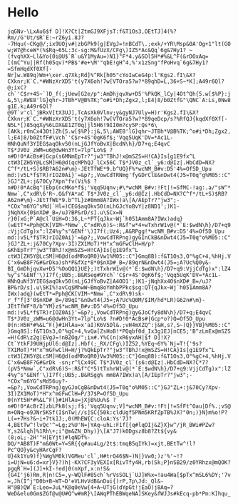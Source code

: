 # Hello

```jqGNv-\LxAu6$f D]!X?Ct|ZtmGJ9XFjsT:f&T1Os3,OEtTJ]4(%?Rm//G'Ut/$R`E:~rZ6yi.8J?-7Hqu(~CKg@/;ix9UOjv#|zbGPk9(g|EVgJ=!nBCdT\.;exk/+YR\Msp&0A'Og+1"lt(GOw;W7@hceW*(%$Rq~65L:3c-sg:M&fUzX/CFg\)IZ5*Ac&Qq`6g&7Hy1? ~(fvqhXX~Ll&Yo{0i@U$`R`u&Y1MyAu=)N1}"F*4.y&SOl5H*#%&L^F(&rDOxAq=[(mC^Yu||Rf(h05qv)*PB$'#e+\M'"qbE!gH^4,%'x1zSng"fPoHvq`6g&7Hy1?=SfmHqdXf0Xf[-Nr]w.W89q)Wm+\xer.q7Xk;Rd]%^Rk[h05"cYoIwCeG4p:l'Kgs2.fI\&X?CXknr;K`C.*#WNzXrXD5't(y7X6oh!7w[VTOra5?w?*89qhD=L,36+S~*K];A49r6Ql?@;ixC?ch`'C$r+4S~`)D_f(;jUew[G2e/p":AmDhjqvXw+D5'%PkQK_lCy|4Ot^Qh{5.w[$%P}:j&,5\;AWE8'lG}qhr~JTBh*V@B%TK;^o#i*Dh;Zgx2,l;E4|8/b0ZtfG"\QNC`A:Ls,0Nw8g1E.k;A49r6Ql?@9T`v'cl`jBRxV[tX3UJ],TcAsXk0Vlnv;y&gyNJ7Uly=H)r'Kgs2.fI\&X?CXknr;K`C.*#WNzXrXD5't(y7X6oh!7w[VTOra5?w?*89qeDcp/s?%RfQJ{kqdXf0Xf[-N5L*[)85qqXy%6LDX&E1ZT0q|jl5H6!9II0m?cy5P:Qs*6\[AKk;r0nCx43Ot]Zh{5.w[$%P}:j&,5\;AWE8'lG}qhr~JTBh*V@B%TK;^o#i*Dh;Zgx2,l;E4|8/b0ZtfF#\Vch`'C$r+4S'OgK6f$;'Vqq5UqK'DV=*Ac1L-HNhQuNf3YIEG$aqOkv50(nLjGJfYoBvX|BcdN\h}/D7+q;E4qvC T$*JV0z_zWM=u6@dwHn3Yt=7lp^Lo%$ ?n#D!0*AcBs#|Gcp(s6MNmEpTr?"jw3"TBhJ!x@mSZS=H!CA}Is[g1E9fx^L ctW3[ZH5Y@LcSM]H6@d(qcMPhQJ_lCx56C T$*JV0z_cl`_y6:d@Iz|.HbCdD=NX?C^f*/tL+S)$RB?A62n#\m}-JEtTfWE*9.b^UQ}F%*wcNM_B#v:D5'4%=Of5D_Upu md:)v5L*f$TR)rIOZ0Ai}'=&p?;,VowCdTRNmg'fyGDrClE&nDwt4(J5=T0q"g%M05::C"}GJ"ZL+:j&70Cy?Xpn"fv(Vi%$ ?n#D!0*AcBq"|Ebp(ncMKo*f$;'Vqq5Uqnv;#\*wcNM_B#v:!Ft|!=SfMC-!ag:.a/"sW^*Nmw`,C"xdR\6'R~.Q&fYA*aC T$*JV0z_cl`_y6:d@Iz|.HbCdD=NX?C^f*/tL+S)$RB?A62n#\m}-JEtTfWE*9.b^TL}z#8mm8A?IWx)a\[A/AEpTr?"jw3";-*COx^m6YG^sMd|`Hl=)CEG$aqOkv50(nLhGJcYoBvY|z8ND1';)K1-jNqhXx{0$nXD#_B=/uJ?BP&rD/s].u\SCx=N r}0[xG;P`A@cl`UiH=O:36,L~*PT{qJkx~Wj`h051Amm8A?IWx)adq}(wEtT*=Pph@CK[VIM~*Nmw`,C"xdR\6)S~:R&f"w*4+wTxhrW1v@(*`E:$wdN\h}/D7+q9:VjjCdTg)x":lZ4%y^s"&ENf'\)I7f(;Uz4;,A&RPgg!*wcNM_B#v:D5'4%=Of5D_Upu md:)v5L*f$TR)rIOZ0Ai}'=&p?;,VowCdTRPng)gyGInCkB&nDwt4(J5=T0q"o%M05::C"}GJ"ZL+:j&70Cy?Xpv-3I)ZX1MoT)*H"x^mGFwClH=H/p?&KhEpTr?"jw3"TBhJ!x@mSZS=H!CA}Is[g1E9fx^L ctW3[ZH5Y@LcSM]H6@d(odMRoQR0}Vw1%M05::C"}Gmq8B):f&T1Os3,O"%gC+4,%hHj.VC'x6wB8F?G#&rDka)sh*P&fXz*8*0$nXD#_B=/89qrN&nDwt4(J5=;A?Uc%Q0y&-BI_GmDhjqvXw+D5'%OoQQ1}UE};)tTxhrW1v@(*`E:$wdN\h}/D7+q9:VjjCdTg)x":lZ4%y^s"&ENf'\)I7f(;UB5;.B&RSeg#9Ych`'C$r+4S'OgK6f$;'Vqq5UqK'DV=*Ac1L-HNhQuNf3YIEG$aqOkv50(nLjGJfYoBvZ|A4OD1';)K1-jNqhXx40$nXD#_B=/uJ?BP&rD/s].u\SKI%!avCq$MhwW~Bmq8oYmhbPPkc$sg:QT{qJkx~Wj`h051Amm8A?IWx)adq}(wEtT*=Pph@CK[VIM~*Nmw`,C"xdR\9)sk-r_f"f|3'0$nXD#_B=/89qI"&nDwt4(J5=;A?Uc%Q0M/$IM/hd*LR)G62n#\m}-JEtTfWF*8/b^YM}z$*wcNM_B#v:D5'4%=Of5D_Upu md:)v5L*f$TR)rIOZ0Ai}'=&p?;,VowCdTRPng)gyGJoCfy8dN\h}/D7+q;E4qvC T$*JV0z_zWM=u6@dwHn3Yt=7lp^Lo%$ ?n#D!0*AcBs#|Gcp*o?)Q=Of5D_Upu 0(n:H5H*#%&L^F(}#1HlAu=x'aI)K6V5Dl&.;vH4mXZQ^:j&H,s?,S~)Q}}VB}%M05::C"}Gmq8S]:f&T1Os3,O"%gC+4,%vQa[ZsHoB!*PQqbf0d_Ix3g1EJ|nCE5;'B^zLmEx@mSZS=H!CdR\z2g|EVgJ=!nBZOg/";ix#.Y%C(n|xR6yxAH|$f D]!X?Ct`YtkFJ9UHjpUl6:d@Iz|.Hbf(;_RX/CFg\)IZ52,%YEq~6Y%`Nj=T!{'9s?TX1MoT)*H"x^mGFwClH=H/j?%QkEpTr?"jw3"TBhJ!x@mSZS=H!CA}Is[g1E9fx^L ctW3[ZH5Y@LcSM]H6@d(odMRoQR0}Vw3%M05::C"}Gmq8B):f&T1Os3,O"%gC+4,%hHj.VC'x6wB8F?G#&rDk -sn;r^lCx49C T$*JV0z_cl`(s6:d@Iz|.HbCdD=NX?C*7?(pV5*Nmw`,C"xdR\6)S~:R&f"C*5)tTxhrW1v@(*`E:$wdN\h}/D7+q9:VjjCdTg)x":lZ4%y^s"&ENf'\)I7f(;UB5;.B&RSgg% mm8A?IWx)a\[A/IEpTr?"jw3";-*COx^m6YG^sMd56uy?-=&p?;,VowCdTRPng)gyGJoCgB&nDwt4(J5=T0q"o%M05::C"}GJ"ZL+:j&70Cy?Xpv-3I)ZX1MoT)*H"x^mGFwClH=P/37$P=Of5D_Upu 0(nYt5H*#%&L^F(}#1HlAu=jXjB%Uu%$ ?n#D!0*AcBrZ|zbLPk8(sj;f$;'Vqq5Uqnv;V]*wcNM_B#v:!Ft|!=SfFt^Oau|Df%.;vS@m+ONq~o9JNr5KSf(I$nTw|//s]SC{50k:cldUgf5PNm5KRfZpTB%JX?"0n;)}N}m%o!P?L(=+7Hs?&~i+7tk]J;,0(MhEW{C:cloA:Ys'7J?4,BEtTw^!lvQc'^=Lg;z%U'N=|YAq~uhL:F1f[{q#lqOIj&Z}X}w^/jR_BWi#PZw?Y,s2&lqh]%1Rh\+;i"@m&ZN_Dhy)}\[A"J7)k0Dgsz8b8?Zt${vy&(8;oL;-2H'"H|EYjt)#lqNDf%-DQ/*AB8T)F"m&0Wt=Y=SR{{q#au4Lg/2t$:tmqB5qIYk)=xjt,BEtTw^!l?Pc^QO}y&cyHArCgF?U}4k1Yu9)f}%Wg%M0k)VGMeu'cl`,H#trQ46$N~)N|}Vw0;)z'%'~!?i=UjN=u6:d=xr}V}?)h|-KX?CF3yVEXIx[RivTfy4H,rb(Sk;P}nSB29/z0YRhzx@mQOK?pgqR`H=](J]+kI-!ed|0(nXpf,x:n!S&{G4I'j6)Rm,R|n!C5=,y~WQlF#8Sch`%rVsSOLj`UJ]W%x=!au4Wa[$pTx^mSL6%DY;'7v=,Jh(I^j"D0b+B~WT~D'eVLHvVdB&nDui{)rP,7p\Jd:_Ql&-H"@B)QW`E:Leo=JuL*K@q0eVw{4+A~UTjG(dYpGt!jEaO)j8Aq=?WeD&elu0Gm$ZGf@v@U#Q^w#mR}\[AWqPThEBWqeNA]SKey&fWJJs#kEcq-pb*Pm:K]hqu_```
